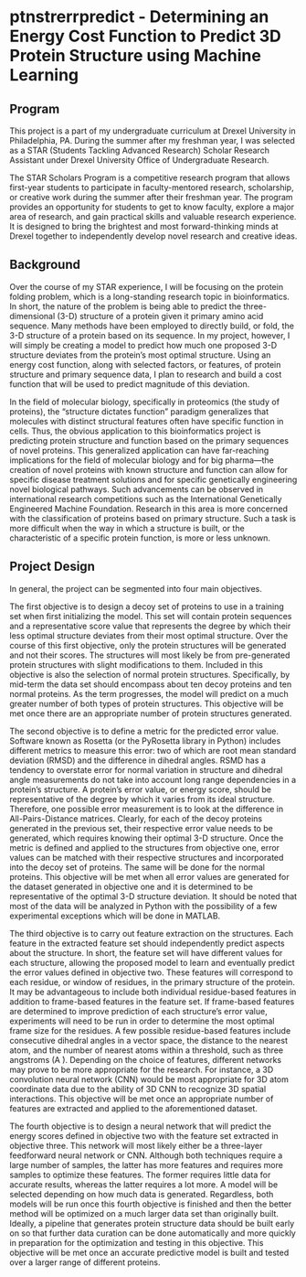 # ptnstrerrpredict - Determining an Energy Cost Function to Predict 3D Protein Structure using Machine Learning

## Program

This project is a part of my undergraduate curriculum at Drexel University in Philadelphia, PA. During the summer after my freshman year, I was selected as a STAR (Students Tackling Advanced Research) Scholar Research Assistant under Drexel University Office of Undergraduate Research. 

The STAR Scholars Program is a competitive research program that allows first-year students to participate in faculty-mentored research, scholarship, or creative work during the summer after their freshman year. The program provides an opportunity for students to get to know faculty, explore a major area of research, and gain practical skills and valuable research experience. It is designed to bring the brightest and most forward-thinking minds at Drexel together to independently develop novel research and creative ideas.

## Background

Over the course of my STAR experience, I will be focusing on the protein folding problem, which is a long-standing research topic in bioinformatics. In short, the nature of the problem is being able to predict the three-dimensional (3-D) structure of a protein given it primary amino acid sequence. Many methods have been employed to directly build, or fold, the 3-D structure of a protein based on its sequence. In my project, however, I will simply be creating a model to predict how much one proposed 3-D structure deviates from the protein’s most optimal structure. Using an energy cost function, along with selected factors, or features, of protein structure and primary sequence data, I plan to research and build a cost function that will be used to predict magnitude of this deviation. 

In the field of molecular biology, specifically in proteomics (the study of proteins), the “structure dictates function” paradigm generalizes that molecules with distinct structural features often have specific function in cells. Thus, the obvious application to this bioinformatics project is predicting protein structure and function based on the primary sequences of novel proteins. This generalized application can have far-reaching implications for the field of molecular biology and for big pharma—the creation of novel proteins with known structure and function can allow for specific disease treatment solutions and for specific genetically engineering novel biological pathways. Such advancements can be observed in international research competitions such as the International Genetically Engineered Machine Foundation. Research in this area is more concerned with the classification of proteins based on primary structure. Such a task is more difficult when the way in which a structure is built, or the characteristic of a specific protein function, is more or less unknown. 

## Project Design

In general, the project can be segmented into four main objectives. 

The first objective is to design a decoy set of proteins to use in a training set when first initializing the model. This set will contain protein sequences and a representative score value that represents the degree by which their less optimal structure deviates from their most optimal structure. Over the course of this first objective, only the protein structures will be generated and not their scores. The structures will most likely be from pre-generated protein structures with slight modifications to them. Included in this objective is also the selection of normal protein structures. Specifically, by mid-term the data set should encompass about ten decoy proteins and ten normal proteins. As the term progresses, the model will predict on a much greater number of both types of protein structures. This objective will be met once there are an appropriate number of protein structures generated.

The second objective is to define a metric for the predicted error value. Software known as Rosetta (or the PyRosetta library in Python) includes different metrics to measure this error: two of which are root mean standard deviation (RMSD) and the difference in dihedral angles. RSMD has a tendency to overstate error for normal variation in structure and dihedral angle measurements do not take into account long range dependencies in a protein’s structure. A protein’s error value, or energy score, should be representative of the degree by which it varies from its ideal structure. Therefore, one possible error measurement is to look at the difference in All-Pairs-Distance matrices. Clearly, for each of the decoy proteins generated in the previous set, their respective error value needs to be generated, which requires knowing their optimal 3-D structure. Once the metric is defined and applied to the structures from objective one, error values can be matched with their respective structures and incorporated into the decoy set of proteins. The same will be done for the normal proteins. This objective will be met when all error values are generated for the dataset generated in objective one and it is determined to be representative of the optimal 3-D structure deviation. It should be noted that most of the data will be analyzed in Python with the possibility of a few experimental exceptions which will be done in MATLAB.

The third objective is to carry out feature extraction on the structures. Each feature in the extracted feature set should independently predict aspects about the structure. In short, the feature set will have different values for each structure, allowing the proposed model to learn and eventually predict the error values defined in objective two. These features will correspond to each residue, or window of residues, in the primary structure of the protein. It may be advantageous to include both individual residue-based features in addition to frame-based features in the feature set. If frame-based features are determined to improve prediction of each structure’s error value, experiments will need to be run in order to determine the most optimal frame size for the residues. A few possible residue-based features include consecutive dihedral angles in a vector space, the distance to the nearest atom, and the number of nearest atoms within a threshold, such as three angstroms (A ̇). Depending on the choice of features, different networks may prove to be more appropriate for the research. For instance, a 3D convolution neural network (CNN) would be most appropriate for 3D atom coordinate data due to the ability of 3D CNN to recognize 3D spatial interactions. This objective will be met once an appropriate number of features are extracted and applied to the aforementioned dataset.

The fourth objective is to design a neural network that will predict the energy scores defined in objective two with the feature set extracted in objective three. This network will most likely either be a three-layer feedforward neural network or CNN. Although both techniques require a large number of samples, the latter has more features and requires more samples to optimize these features. The former requires little data for accurate results, whereas the latter requires a lot more. A model will be selected depending on how much data is generated. Regardless, both models will be run once this fourth objective is finished and then the better method will be optimized on a much larger data set than originally built. Ideally, a pipeline that generates protein structure data should be built early on so that further data curation can be done automatically and more quickly in preparation for the optimization and testing in this objective. This objective will be met once an accurate predictive model is built and tested over a larger range of different proteins.
